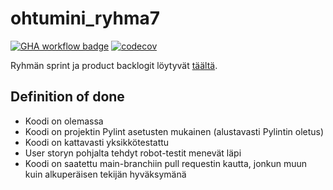 # ohtumini_ryhma7
[![GHA workflow badge](https://github.com/savalre/ohtumini_ryhma7/workflows/CI/badge.svg)](https://github.com/savalre/ohtumini_ryhma7/actions)
[![codecov](https://codecov.io/gh/savalre/ohtumini_ryhma7/branch/main/graph/badge.svg?token=WXI3JMVJOM)](https://codecov.io/gh/savalre/ohtumini_ryhma7)


Ryhmän sprint ja product backlogit löytyvät [täältä](https://docs.google.com/spreadsheets/d/1PqclL4F416XCGlqTMUGlVKjF476jDCD9jPbh827wm8E/edit#gid=0).

## Definition of done
 - Koodi on olemassa
 - Koodi on projektin Pylint asetusten mukainen (alustavasti Pylintin oletus)
 - Koodi on kattavasti yksikkötestattu
 - User storyn pohjalta tehdyt robot-testit menevät läpi
 - Koodi on saatettu main-branchiin pull requestin kautta, jonkun muun kuin alkuperäisen tekijän hyväksymänä

